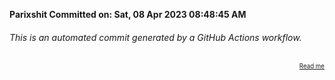 **Parixshit Committed on: Sat, 08 Apr 2023 08:48:45 AM** <!-- e0818e4c-f881-402f-b64c-d230483fa348 -->

###### This is an automated commit generated by a GitHub Actions workflow.

<div align="right"><sub><sup><a href="https://github.com/Parixshit/AutoCommit.git">Read me</a></sup></sub></div>
